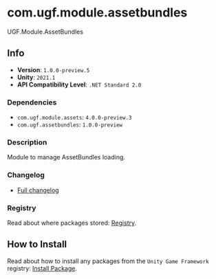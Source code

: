 # com.ugf.module.assetbundles

UGF.Module.AssetBundles

## Info

- **Version**: `1.0.0-preview.5`
- **Unity**: `2021.1`
- **API Compatibility Level**: `.NET Standard 2.0`

### Dependencies

- `com.ugf.module.assets`: `4.0.0-preview.3`
- `com.ugf.assetbundles`: `1.0.0-preview`


### Description

Module to manage AssetBundles loading.

### Changelog

- [Full changelog](changelog.md)

### Registry

Read about where packages stored: [Registry](https://github.com/unity-game-framework/organization/blob/main/docs/registry.md).

## How to Install

Read about how to install any packages from the `Unity Game Framework` registry: [Install Package](https://github.com/unity-game-framework/organization/blob/main/docs/install-packages.md).
